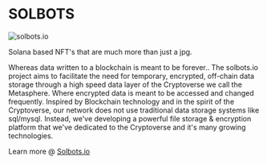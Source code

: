 # SOLBOTS
![solbots.io](http://dev.solbots.io/assets/img/Crypto-Carl-1920x1080.jpg)

Solana based NFT's that are much more than just a jpg.

Whereas data written to a blockchain is meant to be forever.. The solbots.io project aims to facilitate the need for temporary, encrypted, off-chain data storage through a high speed data layer of the Cryptoverse we call the Metasphere. Where encrypted data is meant to be accessed and changed frequently.  Inspired by Blockchain technology and in the spirit of the Cryptoverse, our network does not use traditional data storage systems like sql/mysql. Instead, we've developing a powerful file storage &amp; encryption platform that we've dedicated to the Cryptoverse and it's many growing technologies.

Learn more @ <a href="https://solbots.io">Solbots.io</a>
